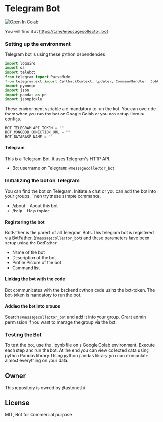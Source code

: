 # Telegram Bot
[![Open In Colab](https://colab.research.google.com/assets/colab-badge.svg)](https://colab.research.google.com/drive/1ggZkgzdYXiJ4uUY2dmib15Or4tvp9FvR?usp=sharing)

You will find it at https://t.me/messagecollector_bot

### Setting up the environment
Telegram bot is using these python dependencies
```python
import logging
import os
import telebot
from telegram import ParseMode
from telegram.ext import CallbackContext, Updater, CommandHandler, JobQueue, Dispatcher
import pymongo
import json
import pandas as pd
import jsonpickle
```
These environment variable are mandatory to run the bot. You can override them when you run the bot on Google Colab
or you can setup Heroku configs.
```python
BOT_TELEGRAM_API_TOKEN = ""
BOT_MONGODB_CONECTION_URL = ""
BOT_DATABASE_NAME = ""
```

#### Telegram
This is a Telegram Bot. It uses Telegram's HTTP API.
- Bot username on Telegram: ```@messagecollector_bot```

### Initializing the bot on Telegram
You can find the bot on Telegram. Initiate a chat or you can add the bot into your groups.
Then try these sample commands.
- /about - About this bot
- /help - Help topics

#### Registering the bot
BotFather is the parent of all Telegram Bots.This telegram bot is registered via BotFather. (```@messagecollector_bot```) and these parameters have been setup using the BotFather.
- Name of the bot
- Description of the bot
- Profile Picture of the bot
- Command list

#### Linking the bot with the code
Bot communicates with the backend python code using the bot-token. 
The bot-token is mandatory to run the bot.

#### Adding the bot into groups
Search ```@messagecollector_bot``` and add it into your group. Grant admin permission if you want to manage the group via the bot.

### Testing the Bot
To test the bot, use the .ipynb file on a Google Colab environment. Execute each step and run the bot.
At the end you can view collected data using python Pandas library.
Using python pandas library you can manipulate almost everything on your data.

## Owner
This repository is owned by @astoneshi 

## License 
MIT, Not for Commercial purpose

